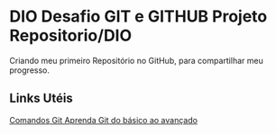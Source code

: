 # DIO Desafio GIT e GITHUB Projeto Repositorio/DIO
Criando meu primeiro Repositório no GitHub, para compartilhar meu progresso.

## Links Utéis
[Comandos Git Aprenda Git do básico ao avançado](https://comandosgit.github.io/)
